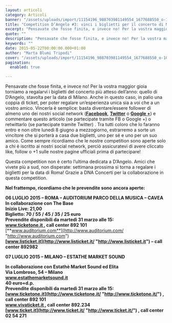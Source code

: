 ```yaml
---
layout: articoli
category: Articoli
banner: "/assets/uploads/import/11154196_988703981149554_1677688550_o-1024x1024.jpg"
title: "Competition D’Angelo #3: vinci i biglietti per il concerto di Milano!"
excerpt: "Pensavate che fosse finita, e invece no! Per la vostra maggior gioia torniamo a regalarvi i biglietti del concerto più atteso dell’anno: quello di D’Angelo, stavolta per la data di Milano. Anche in questo caso, in palio una coppia di ticket, per poter regalare un’esperienza unica sia a voi che a un vostro amico. Vincerla è semplice: [&hellip"
quote: ""
description: "Pensavate che fosse finita, e invece no! Per la vostra maggior gioia torniamo a regalarvi i biglietti del concerto più atteso dell’anno: quello di D’Angelo, stavolta per la data di Milano. Anche in questo caso, in palio una coppia di ticket, per poter regalare un’esperienza unica sia a voi che a un vostro amico. Vincerla è semplice: [&hellip"
keywords: ""
date: 2015-05-22T00:00:00.000+01:00
author: "Marta Blumi Tripodi"
cover: "/assets/uploads/import/11154196_988703981149554_1677688550_o-1024x1024.jpg"
pagination:
  enabled: true

---
```


[](https://hotmc.com/wp-content/uploads/2015/04/11154196%5F988703981149554%5F1677688550%5Fo.jpg)

Pensavate che fosse finita, e invece no! Per la vostra maggior gioia torniamo a regalarvi i biglietti del concerto più atteso dell’anno: quello di D’Angelo, stavolta per la data di Milano. Anche in questo caso, in palio una coppia di ticket, per poter regalare un’esperienza unica sia a voi che a un vostro amico. Vincerla è semplice: basta diventare/essere follower di almeno uno dei nostri social network ([**Facebook**](https://www.facebook.com/hotmcmag "https://www.facebook.com/hotmcmag"), [**Twitter**](https://twitter.com/hotmcmag "https://twitter.com/hotmcmag") o **[Google +](https://plus.google.com/u/0/111205470567886985739/posts "https://plus.google.com/u/0/111205470567886985739/posts")**) e commentare questo articolo (se partecipate tramite FB o Google +) o retwittarlo (se partecipate tramite Twitter) . Tra tutti coloro che lo faranno entro e non oltre lunedì 8 giugno a mezzogiorno, estrarremo a sorte un vincitore che si porterà a casa due biglietti, uno per sé e uno per un suo amico. Come sempre ricordiamo che le nostre competition sono aperte solo a chi è iscritto ai nostri social network, perciò assicuratevi di avere cliccato like, follow o +1 sulle nostre pagine ufficiali prima di partecipare!

Questa competition non è certo l’ultima dedicata a D’Angelo. Amici che vivete più a sud, non disperate: settimana prossima si torna a regalare i biglietti per la data di Roma! Grazie a DNA Concerti per la collaborazione in questa competition.

**Nel frattempo, ricordiamo che le prevendite sono ancora aperte:**

**06 LUGLIO 2015 – ROMA – AUDITORIUM PARCO DELLA MUSICA – CAVEA**  
**In collaborazione con The Base**  
**Inizio Live: 21,00**  
**Biglietto: 70 / 55 / 45 / 35 / 25 euro**  
**Prevendite disponibili da martedì 31 marzo alle 15:**  
**[www.ticketone.it ](http://www.ticketone.it/ "http://www.ticketone.it/"), call center 892 101**  
[**www.auditorium.com**](http://www.auditorium.com/ "http://www.auditorium.com")  
**[www.listicket.it](http://www.listicket.it/ "http://www.listicket.it") – call center 892982**

**07 LUGLIO 2015 – MILANO – ESTATHE MARKET SOUND**

**In collaborazione con Estathè Market Sound ed Elita**  
**Via Lombroso, 54 – Milano**  
**www.estathemarketsound.it**  
**40 euro+d.p.**  
**Prevendite disponibili da martedì 31 marzo alle 15:**  
**[www.ticketone.it](http://www.ticketone.it/ "http://www.ticketone.it/") , call center 892 101**  
**[www.vivaticket.it ](http://www.vivaticket.it/ "http://www.vivaticket.it/"), call center 892.234**  
**[www.ticket.it](http://www.ticket.it/ "http://www.ticket.it/") , call center 02 54 271**